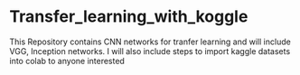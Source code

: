 # Transfer_learning_with_koggle
This Repository contains CNN networks for tranfer learning and will include VGG, Inception networks. I will also include steps to import kaggle datasets into colab to anyone interested
